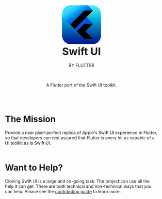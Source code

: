 <p align="center">
  <img src="https://github.com/Flutter-Bounty-Hunters/swift_ui/blob/main/doc/branding/flutter-swift-ui_logo_128.png"><br>
  <span style="display:block; font-size: 34px; font-weight:bold;"><b>Swift UI</b></span><br>
  <span style="display:block; font-size: 24;">BY FLUTTER</span><br><br>
  <p align="center">A Flutter port of the Swift UI toolkit.</p>
</p>
<br><br>

# The Mission
Provide a near pixel-perfect replica of Apple's Swift UI experience in Flutter, so that developers can rest assured that Flutter is every bit as capable of a UI toolkit as is Swift UI.
<br><br>

# Want to Help?
Cloning Swift UI is a large and on-going task. The project can use all the help it can get. There are both technical and non-technical ways that you can help. Please see the [contributing guide](CONTRIBUTING.md) to learn more.
